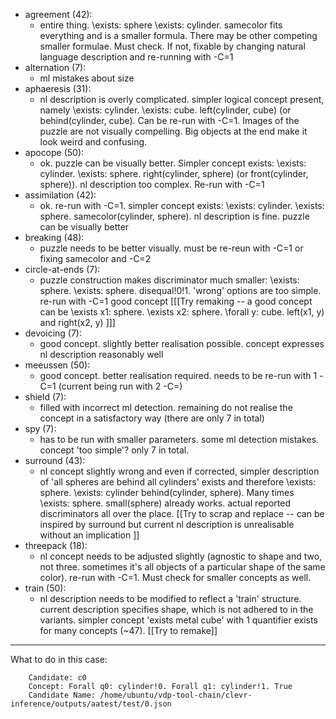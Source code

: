 - agreement (42):
    - entire thing. \exists: sphere \exists: cylinder. samecolor fits everything and is a smaller formula. There may be other competing smaller formulae. Must check. If not, fixable by changing natural language description and re-running with -C=1
- alternation (7):
    - ml mistakes about size
- aphaeresis (31):
    - nl description is overly complicated. simpler logical concept present, namely \exists: cylinder. \exists: cube. left(cylinder, cube) (or behind(cylinder, cube). Can be re-run with -C=1. Images of the puzzle are not visually compelling. Big objects at the end make it look weird and confusing.
- apocope (50):
    - ok. puzzle can be visually better. Simpler concept exists: \exists: cylinder. \exists: sphere. right(cylinder, sphere) (or front(cylinder, sphere)). nl description too complex. Re-run with -C=1
- assimilation (42):
    - ok. re-run with -C=1. simpler concept exists: \exists: cylinder. \exists: sphere. samecolor(cylinder, sphere). nl description is fine. puzzle can be visually better
- breaking (48):
    - puzzle needs to be better visually. must be re-reun with -C=1 or fixing samecolor and -C=2
- circle-at-ends (7):
    - puzzle construction makes discriminator much smaller: \exists: sphere. \exists: sphere. disequal!0!1. 'wrong' options are too simple. re-run with -C=1 good concept [[[Try remaking -- a good concept can be \exists x1: sphere. \exists x2: sphere. \forall y: cube. left(x1, y) and right(x2, y) ]]]
- devoicing (7):
    - good concept. slightly better realisation possible. concept expresses nl description reasonably well
- meeussen (50):
    - good concept. better realisation required. needs to be re-run with 1 -C=1 (current being run with 2 -C=<something>)
- shield (7):
    - filled with incorrect ml detection. remaining do not realise the concept in a satisfactory way (there are only 7 in total)
- spy (7):
    - has to be run with smaller parameters. some ml detection mistakes. concept 'too simple'? only 7 in total.
- surround (43):
    - nl concept slightly wrong and even if corrected, simpler description of 'all spheres are behind all cylinders' exists and therefore \exists: sphere. \exists: cylinder behind(cylinder, sphere). Many times \exists: sphere. small(sphere) already works. actual reported discriminators all over the place. [[Try to scrap and replace -- can be inspired by surround but current nl description is unrealisable without an implication ]]
- threepack (18):
    - nl concept needs to be adjusted slightly (agnostic to shape and two, not three. sometimes it's all objects of a particular shape of the same color). re-run with -C=1. Must check for smaller concepts as well.
- train (50):
    - nl description needs to be modified to reflect a 'train' structure. current description specifies shape, which is not adhered to in the variants. simpler concept 'exists metal cube' with 1 quantifier exists for many concepts (~47). [[Try to remake]]


----
What to do in this case:
```
    Candidate: c0
    Concept: Forall q0: cylinder!0. Forall q1: cylinder!1. True
    Candidate Name: /home/ubuntu/vdp-tool-chain/clevr-inference/outputs/aatest/test/0.json
 ```